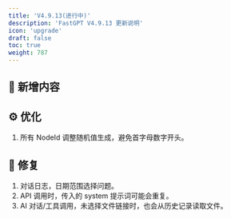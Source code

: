 ```yaml
---
title: 'V4.9.13(进行中)'
description: 'FastGPT V4.9.13 更新说明'
icon: 'upgrade'
draft: false
toc: true
weight: 787
---
```



## 🚀 新增内容


## ⚙️ 优化

1. 所有 NodeId 调整随机值生成，避免首字母数字开头。

## 🐛 修复

1. 对话日志，日期范围选择问题。
2. API 调用时，传入的 system 提示词可能会重复。
3. AI 对话/工具调用，未选择文件链接时，也会从历史记录读取文件。